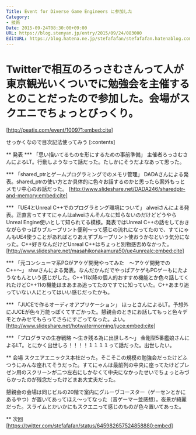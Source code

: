 ```yaml
---
Title: Event for Diverse Game Engineers に参加した
Category:
- 技術
Date: 2015-09-24T08:30:00+09:00
URL: https://blog.stenyan.jp/entry/2015/09/24/083000
EditURL: https://blog.hatena.ne.jp/stefafafan/stefafafan.hatenablog.com/atom/entry/6653458415122418707
---
```


Twitterで相互のろっさむさんって人が東京観光いくついでに勉強会を主催するとのことだったので参加した。会場がスクエニでちょっとびっくり。
====
[http://peatix.com/event/100971:embed:cite]

せっかくなので目次記法使ってみう
[:contents]

** 発表
*** 「思い描いてるものを形にするための事前準備」
主催者ろっさむさんによるLT。行動しようなって話だった。たしかにそうだよなあって思った。

*** 「shared_ptrとゲームプログラミングでのメモリ管理」
DADAさんによる発表。shared_ptrの使い方とか具体的に色々お話するのかと思ったら案外もっとメモリ中心のお話だった。
[http://www.slideshare.net/DADA246/sharedptr-and-memory:embed:cite]

*** 「UE4とUnreal C++でのプログラミング環境について」
alweiさんによる発表。正直言ってすてにゃんはalweiさんそんなに知らないのだけどどうやらUnreal Engine使いとして知られてる模様。発表ではUnreal C++の話をしておきながらやっぱりブループリント便利〜って感じの流れになってたので、すてにゃんもUE4使うことがあればとりあえずブループリント使おうかなという気分になった。C++好きなんだけどUnreal C++はちょっと別物感否めなかった。
[http://www.slideshare.net/masahikonakamura50/ue4unrealc:embed:cite]

*** 「元コンシューマ系PGがアケゲ開発やってみた　～アケゲ開発でのC++～」
shwさんによる発表。なんだかんだでやっぱアケゲもPCゲーもにたようなもんという感じがした。C++11以降の個人的おすすめ機能とか色々話してくれたけどC++11の機能はまあまあ追ってたのですでに知っていた。C++あまり追っていない人にとってはいい感じだったかも。

*** 「JUCEで作るオーディオアプリケーション」
ほっとさんによるLT。予想外にJUCEが色々万能っぽくてすごかった。懇親会のときにお話してもっと色々デモとかみせてもらってさらにすごってなった。よい。
[http://www.slideshare.net/hotwatermorning/juce:embed:cite]

*** 「プログラマの生存戦略 ～生き残る為に出世しろ～」
金剛型5番艦娘さんによるLT。とにかく出世しろ！！！！１１１１って話だった。出世したい。

** 会場
スクエアエニックス本社だった。そこそこの規模の勉強会だったけどふつうにみんな座れてそうだった。すてにゃんは最前列の中央に座ってたけどプレゼン用のスクリーンが二つ左右にしかなくて中央になかったせいでちょっとみづらかったのが残念だったけどまあ大丈夫だった。

懇親会の会場は同じビルの20階で室内にグルーヴコースター（ゲーセンとかにあるやつ）が置いてあってほえ〜ってなった（音ゲーマー並感想）。夜景が綺麗だった。スライムとかいかにもスクエニって感じのものが色々置いてあった。

** 次回
[https://twitter.com/stefafafan/status/645982657524858880:embed]

